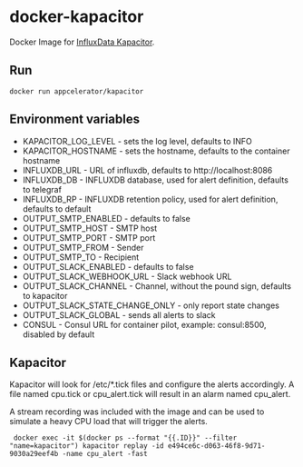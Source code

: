 # docker-kapacitor


Docker Image for [InfluxData Kapacitor](https://influxdata.com/time-series-platform/kapacitor/).

## Run

```
docker run appcelerator/kapacitor
```

## Environment variables

- KAPACITOR_LOG_LEVEL - sets the log level, defaults to INFO
- KAPACITOR_HOSTNAME - sets the hostname, defaults to the container hostname
- INFLUXDB_URL - URL of influxdb, defaults to http://localhost:8086
- INFLUXDB_DB - INFLUXDB database, used for alert definition, defaults to telegraf
- INFLUXDB_RP - INFLUXDB retention policy, used for alert definition, defaults to default
- OUTPUT_SMTP_ENABLED - defaults to false
- OUTPUT_SMTP_HOST - SMTP host
- OUTPUT_SMTP_PORT - SMTP port
- OUTPUT_SMTP_FROM - Sender
- OUTPUT_SMTP_TO - Recipient
- OUTPUT_SLACK_ENABLED - defaults to false
- OUTPUT_SLACK_WEBHOOK_URL - Slack webhook URL
- OUTPUT_SLACK_CHANNEL - Channel, without the pound sign, defaults to kapacitor
- OUTPUT_SLACK_STATE_CHANGE_ONLY - only report state changes
- OUTPUT_SLACK_GLOBAL - sends all alerts to slack
- CONSUL - Consul URL for container pilot, example: consul:8500, disabled by default

## Kapacitor

Kapacitor will look for /etc/*.tick files and configure the alerts accordingly. A file named cpu.tick or cpu_alert.tick will result in an alarm named cpu_alert.

A stream recording was included with the image and can be used to simulate a heavy CPU load that will trigger the alerts.

     docker exec -it $(docker ps --format "{{.ID}}" --filter "name=kapacitor") kapacitor replay -id e494ce6c-d063-46f8-9d71-9030a29eef4b -name cpu_alert -fast
